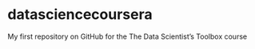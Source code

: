 datasciencecoursera
===================

My first repository on GitHub for the The Data Scientist’s Toolbox course
